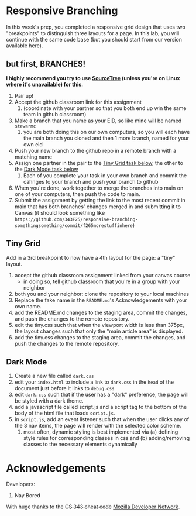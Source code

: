 # Responsive Branching

In this week's prep, you completed a responsive grid design that uses two "breakpoints" to distinguish three layouts for a page. In this lab, you will continue with the same code base (but you should start from our version available here).

## but first, BRANCHES!

**I highly recommend you try to use [SourceTree](https://www.sourcetreeapp.com/) (unless you're on Linux where it's unavailable) for this.**

1. Pair up!
2. Accept the github classroom link for this assignment
    1. (coordinate with your partner so that you both end up win the same team in github classroom)
3. Make a branch that you name as your EID, so like mine will be named `stewarmc`
    1. you are both doing this on our own computers, so you will each have the main branch you cloned and then 1 more branch, named for your own eid
4. Push your new branch to the github repo in a remote branch with a matching name
5. Assign one partner in the pair to the [Tiny Grid task below](#tiny-grid), the other to the [Dark Mode task below](#dark-mode)
    1. Each of you complete your task in your own branch and commit the cahnges to your branch and push your branch to github
6. When you're done, work together to merge the branches into main on one of your computers, then push the code to main.
7. Submit the assignment by getting the link to the most recent commit in main that has both branches' changes merged in and submitting it to Canvas (it should look something like `https://github.com/343F25/responsive-branching-somethingsomething/commit/f265morestuffinhere`)

## Tiny Grid

Add in a 3rd breakpoint to now have a 4th layout for the page: a "tiny" layout.

1. accept the github classroom assignment linked from your canvas course
    * in doing so, tell github classroom that you're in a group with your neighbor
1. both you and your neighbor: clone the repository to your local machines
1. Replace the fake name in the `README.md`'s Acknowledgements with your own name.
1. add the README.md changes to the staging area, commit the changes, and push the changes to the remote repository.
1. edit the tiny.css such that when the viewport width is less than 375px, the layout changes such that only the "main article area" is displayed.
1. add the tiny.css changes to the staging area, commit the changes, and push the changes to the remote repository.

## Dark Mode

1. Create a new file called `dark.css`
1. edit your `index.html` to include a link to `dark.css` in the `head` of the document just before it links to `debug.css`
1. edit `dark.css` such that if the user has a "dark" preference, the page will be styled with a dark theme.
1. add a javascript file called script.js and a script tag to the bottom of the body of the html file that loads `script.js`.
1. in `script.js`, add an event listener such that when the user clicks any of the 3 nav items, the page will render with the selected color scheme.
    1. most often, dynamic styling is best implemented via (a) defining style rules for corresponding classes in css and (b) adding/removing classes to the necessary elements dynamically

# Acknowledgements

Developers:
1. Nay Bored

With huge thanks to the ~~CS 343 cheat code~~ [Mozilla Developer Network](https://developer.mozilla.org/en-US/docs/Web/CSS/CSS_grid_layout/Realizing_common_layouts_using_grids#a_responsive_layout_with_1_to_3_fluid_columns_using_grid-template-areas).